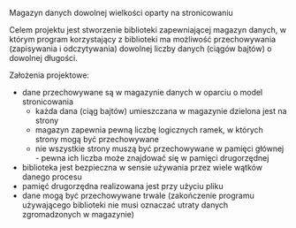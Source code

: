 Magazyn danych dowolnej wielkości oparty na stronicowaniu

Celem projektu jest stworzenie biblioteki zapewniającej magazyn danych, w którym
program korzystający z biblioteki ma możliwość przechowywania (zapisywania i
odczytywania) dowolnej liczby danych (ciągów bajtów) o dowolnej długości.

Założenia projektowe:
* dane przechowywane są w magazynie danych w oparciu o model stronicowania
	* każda dana (ciąg bajtów) umieszczana w magazynie dzielona jest na strony
	* magazyn zapewnia pewną liczbę logicznych ramek, w których strony mogą być
	przechowywane
	* nie wszystkie strony muszą być przechowywane w pamięci głównej - pewna ich
	liczba może znajdować się w pamięci drugorzędnej
* biblioteka jest bezpieczna w sensie używania przez wiele wątków danego procesu
* pamięć drugorzędna realizowana jest przy użyciu pliku
* dane mogą być przechowywane trwale (zakończenie programu używającego biblioteki
nie musi oznaczać utraty danych zgromadzonych w magazynie)
